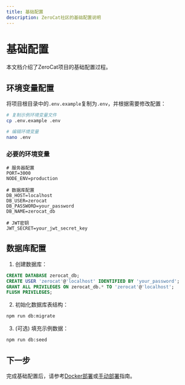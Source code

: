```yaml
---
title: 基础配置
description: ZeroCat社区的基础配置说明
---
```


# 基础配置

本文档介绍了ZeroCat项目的基础配置过程。

## 环境变量配置

将项目根目录中的`.env.example`复制为`.env`，并根据需要修改配置：

```bash
# 复制示例环境变量文件
cp .env.example .env

# 编辑环境变量
nano .env
```

### 必要的环境变量

```
# 服务器配置
PORT=3000
NODE_ENV=production

# 数据库配置
DB_HOST=localhost
DB_USER=zerocat
DB_PASSWORD=your_password
DB_NAME=zerocat_db

# JWT密钥
JWT_SECRET=your_jwt_secret_key
```

## 数据库配置

1. 创建数据库：

```sql
CREATE DATABASE zerocat_db;
CREATE USER 'zerocat'@'localhost' IDENTIFIED BY 'your_password';
GRANT ALL PRIVILEGES ON zerocat_db.* TO 'zerocat'@'localhost';
FLUSH PRIVILEGES;
```

2. 初始化数据库表结构：

```bash
npm run db:migrate
```

3. (可选) 填充示例数据：

```bash
npm run db:seed
```

## 下一步

完成基础配置后，请参考[Docker部署](./docker-deployment.md)或[手动部署](./manual-deployment.md)指南。
